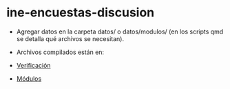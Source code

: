 # ine-encuestas-discusion

- Agregar datos en la carpeta datos/ o datos/modulos/ (en los scripts qmd se detalla qué archivos se necesitan).

- Archivos compilados están en:

- [Verificación](https://lucky-jalebi-30f793.netlify.app)
- [Módulos](https://profound-boba-147502.netlify.app)
